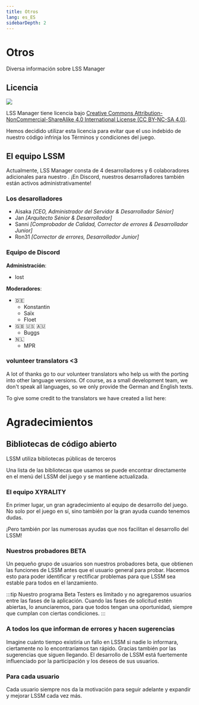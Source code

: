 ```yaml
---
title: Otros
lang: es_ES
sidebarDepth: 2
---
```


# Otros

Diversa información sobre LSS Manager

## Licencia
[![](https://mirrors.creativecommons.org/presskit/buttons/88x31/svg/by-nc-sa.eu.svg)][license]


LSS Manager tiene licencia bajo [Creative Commons Attribution-NonCommercial-ShareAlike 4.0 International License (CC BY-NC-SA 4.0)][license].

Hemos decidido utilizar esta licencia para evitar que el uso indebido de nuestro código infrinja los Términos y condiciones del juego.

## El equipo LSSM
Actualmente, LSS Manager consta de 4 desarrolladores y 6 colaboradores adicionales para nuestro <discord/>. ¡En Discord, nuestros desarrolladores también están activos administrativamente!

### Los desarolladores
* Aisaka *[CEO, Administrador del Servidor & Desarrollador Sénior]*
* Jan *[Arquitecto Sénior & Desarrollador]*
* Sanni *[Comprobador de Calidad, Corrector de errores & Desarrollador Junior]*
* Ron31 *[Corrector de errores, Desarrollador Junior]*

### Equipo de Discord
**Administración**:
* lost

**Moderadores**:
* 🇩🇪
    * Konstantin
    * Saïx
    * Floet
* 🇬🇧 🇺🇸 🇦🇺
    * Buggs
* 🇳🇱
    * MPR

### volunteer translators <3
A lot of thanks go to our volunteer translators who help us with the porting into other language versions. Of course, as a small development team, we don't speak all languages, so we only provide the German and English texts.

To give some credit to the translators we have created a list here:
<translators/>

# Agradecimientos

## Bibliotecas de código abierto
LSSM utiliza bibliotecas públicas de terceros

Una lista de las bibliotecas que usamos se puede encontrar directamente en el menú del LSSM del juego y se mantiene actualizada.

### El equipo XYRALITY
En primer lugar, un gran agradecimiento al equipo de desarrollo del juego. No solo por el juego en sí, sino también por la gran ayuda cuando tenemos dudas.

¡Pero también por las numerosas ayudas que nos facilitan el desarrollo del LSSM!

### Nuestros probadores BETA
Un pequeño grupo de usuarios son nuestros probadores beta, que obtienen las funciones de LSSM antes que el usuario general para probar. Hacemos esto para poder identificar y rectificar problemas para que LSSM sea estable para todos en el lanzamiento.

:::tip
Nuestro programa Beta Testers es limitado y no agregaremos usuarios entre las fases de la aplicación. Cuando las fases de solicitud estén abiertas, lo anunciaremos, para que todos tengan una oportunidad, siempre que cumplan con ciertas condiciones.
:::

### A todos los que informan de errores y hacen sugerencias
Imagine cuánto tiempo existiría un fallo en LSSM si nadie lo informara, ciertamente no lo encontraríamos tan rápido.
Gracias también por las sugerencias que siguen llegando. El desarrollo de LSSM está fuertemente influenciado por la participación y los deseos de sus usuarios.

### Para cada usuario
Cada usuario siempre nos da la motivación para seguir adelante y expandir y mejorar LSSM cada vez más.

[license]: https://creativecommons.org/licenses/by-nc-sa/4.0/deed.en
